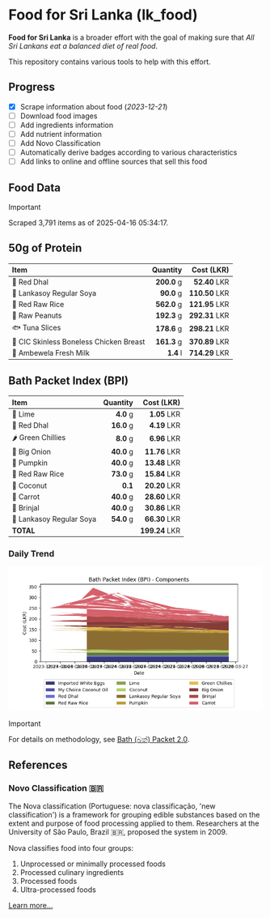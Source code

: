 # Food for Sri Lanka (lk_food)

**Food for Sri Lanka** is a broader effort with the goal of making sure that *All Sri Lankans eat a balanced diet of real food*.

This repository contains various tools to help with this effort.

## Progress

* [X] Scrape information about food (*2023-12-21*)
* [ ] Download food images
* [ ] Add ingredients information
* [ ] Add nutrient information
* [ ] Add Novo Classification
* [ ] Automatically derive badges according to various characteristics
* [ ] Add links to online and offline sources that sell this food

## Food Data

> [!IMPORTANT]
> Scraped 3,791 items as of 2025-04-16 05:34:17.

## 50g of Protein

<div id="table_protein">

Item | Quantity | Cost (LKR)
:--- | ---: | ---:
🍲 Red Dhal | **200.0** g | **52.40** LKR
🍲 Lankasoy Regular Soya | **90.0** g | **110.50** LKR
🍚 Red Raw Rice | **562.0** g | **121.95** LKR
🥜 Raw Peanuts | **192.3** g | **292.31** LKR
🐟 Tuna Slices | **178.6** g | **298.21** LKR
🍗 CIC Skinless Boneless Chicken Breast | **161.3** g | **370.89** LKR
🥛 Ambewela Fresh Milk | **1.4** l | **714.29** LKR

</div>

## Bath Packet Index (BPI)

<div id="table_bp">

Item | Quantity | Cost (LKR)
:--- | ---: | ---:
🍋 Lime | **4.0** g | **1.05** LKR
🍲 Red Dhal | **16.0** g | **4.19** LKR
🌶️ Green Chillies | **8.0** g | **6.96** LKR
🧅 Big Onion | **40.0** g | **11.76** LKR
🎃 Pumpkin | **40.0** g | **13.48** LKR
🍚 Red Raw Rice | **73.0** g | **15.84** LKR
🥥 Coconut | **0.1**  | **20.20** LKR
🥕 Carrot | **40.0** g | **28.60** LKR
🍆 Brinjal | **40.0** g | **30.86** LKR
🍲 Lankasoy Regular Soya | **54.0** g | **66.30** LKR
**TOTAL** |   | **199.24** LKR

</div>

### Daily Trend

![BPI](images/bpi.png)

> [!IMPORTANT]
> For details on methodology, see [Bath (බත්) Packet 2.0](https://medium.com/on-economics/bath-%E0%B6%B6%E0%B6%AD%E0%B7%8A-packet-2-0-f3e999c54bf5).

## References

### Novo Classification 🇧🇷

The Nova classification (Portuguese: nova classificação, 'new classification') is a framework for grouping edible substances based on the extent and purpose of food processing applied to them. Researchers at the University of São Paulo, Brazil 🇧🇷, proposed the system in 2009.

Nova classifies food into four groups:

1. Unprocessed or minimally processed foods
2. Processed culinary ingredients
3. Processed foods
4. Ultra-processed foods

[Learn more...](https://en.wikipedia.org/wiki/Nova_classification)
